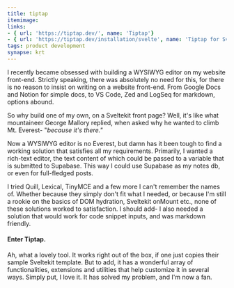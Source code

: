 ```yaml
---
title: tiptap
itemimage: 
links:
- { url: 'https://tiptap.dev/', name: 'Tiptap'}
- { url: 'https://tiptap.dev/installation/svelte', name: 'Tiptap for Sveltekit'}
tags: product development
synapse: kṛt
---
```


I recently became obsessed with building a WYSIWYG editor on my website front-end. Strictly speaking, there was absolutely no need for this, for there is no reason to insist on writing on a website front-end. From Google Docs and Notion for simple docs, to VS Code, Zed and LogSeq for markdown, options abound. 

So why build one of my own, on a Sveltekit front page? Well, it's like what mountaineer George Mallory replied, when asked why he wanted to climb Mt. Everest- "*because it's there."*

Now a WYSIWYG editor is no Everest, but damn has it been tough to find a working solution that satisfies all my requirements. Primarily, I wanted a rich-text editor, the text content of which could be passed to a variable that is submitted to Supabase.  This way I could use Supabase as my notes db, or even for full-fledged posts. 

I tried Quill, Lexical, TinyMCE and a few more I can't remember the names of. Whether because they simply don't fit what I needed, or because I'm still a rookie on the basics of DOM hydration, Sveltekit onMount etc., none of these solutions worked to satisfaction. I should add- I also needed a solution that would work for code snippet inputs, and was markdown friendly.

#### Enter Tiptap.

Ah, what a lovely tool. It works right out of the box, if one just copies their sample Sveltekit template. But to add, it has a wonderful array of functionalities, extensions and utilities that help customize it in several ways. Simply put, I love it. It has solved my problem, and I'm now a fan. 